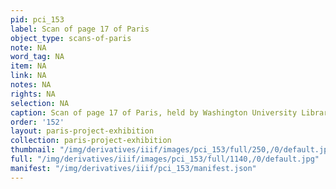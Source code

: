 ```yaml
---
pid: pci_153
label: Scan of page 17 of Paris
object_type: scans-of-paris
note: NA
word_tag: NA
item: NA
link: NA
notes: NA
rights: NA
selection: NA
caption: Scan of page 17 of Paris, held by Washington University Libraries
order: '152'
layout: paris-project-exhibition
collection: paris-project-exhibition
thumbnail: "/img/derivatives/iiif/images/pci_153/full/250,/0/default.jpg"
full: "/img/derivatives/iiif/images/pci_153/full/1140,/0/default.jpg"
manifest: "/img/derivatives/iiif/pci_153/manifest.json"
---
```

